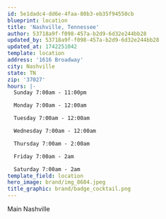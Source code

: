 ```yaml
---
id: 5e1dadc4-dd6e-4faa-80b3-eb35f94550cb
blueprint: location
title: 'Nashville, Tennessee'
author: 53718a9f-f098-457a-b2d9-6d32e244bb28
updated_by: 53718a9f-f098-457a-b2d9-6d32e244bb28
updated_at: 1742251042
template: location
address: '1616 Broadway'
city: Nashville
state: TN
zip: '37027'
hours: |-
  Sunday 7:00am - 11:00pm

  Monday 7:00am - 12:00am

  Tuesday 7:00am - 12:00am

  Wednesday 7:00am - 12:00am

  Thursday 7:00am - 2:00am

  Friday 7:00am - 2am

  Saturday 7:00am - 2am
template_field: location
hero_image: brand/img_8684.jpeg
title_graphic: brand/badge_cocktail.png
---
```

Main Nashville
